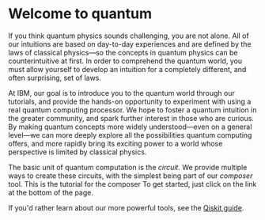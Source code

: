 # Welcome to quantum

If you think quantum physics sounds challenging, you are not alone. All of our intuitions are based on day-to-day experiences and are defined by the laws of classical physics—so the concepts in quantum physics can be counterintuitive at first. In order to comprehend the quantum world, you must allow yourself to develop an intuition for a completely different, and often surprising, set of laws.

At IBM, our goal is to introduce you to the quantum world through our tutorials, and provide the hands-on opportunity to experiment with using a real quantum computing processor. We hope to foster a quantum intuition in the greater community, and spark further interest in those who are curious. By making quantum concepts more widely understood—even on a general level—we can more deeply explore all the possibilities quantum computing offers, and more rapidly bring its exciting power to a world whose perspective is limited by classical physics.

The basic unit of quantum computation is the _circuit_. We provide multiple ways to create these circuits, with the simplest being part of our _composer_ tool. This is the tutorial for the composer To get started, just click on the link at the bottom of the page.

If you'd rather learn about our more powerful tools, see the [Qiskit guide](https://learnqiskit.gitbook.io/).

